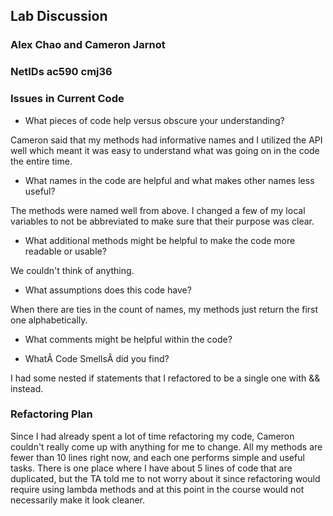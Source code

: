 ## Lab Discussion
### Alex Chao and Cameron Jarnot
### NetIDs ac590 cmj36


### Issues in Current Code

 * What pieces of code help versus obscure your understanding?

Cameron said that my methods had informative names and I utilized the API well which meant it 
was easy to understand what was going on in the code the entire time.

 * What names in the code are helpful and what makes other names less useful?
 
 The methods were named well from above. I changed a few of my local variables to not be abbreviated
 to make sure that their purpose was clear.

 * What additional methods might be helpful to make the code more readable or usable?
 
 We couldn't think of anything.

 * What assumptions does this code have?

When there are ties in the count of names, my methods just return the first one alphabetically.

 * What comments might be helpful within the code?

 * WhatÂ Code SmellsÂ did you find?

I had some nested if statements that I refactored to be a single one with && instead.


### Refactoring Plan

Since I had already spent a lot of time refactoring my code, Cameron couldn't really come up with 
anything for me to change. All my methods are fewer than 10 lines right now, and each one performs
simple and useful tasks. There is one place where I have about 5 lines of code that are duplicated,
but the TA told me to not worry about it since refactoring would require using lambda methods and 
at this point in the course would not necessarily make it look cleaner.

